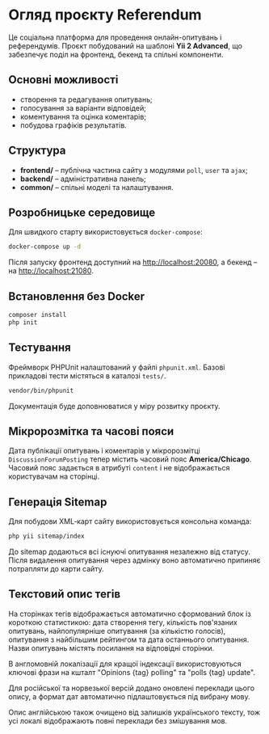 # Огляд проєкту Referendum

Це соціальна платформа для проведення онлайн-опитувань і референдумів. Проєкт побудований на шаблоні **Yii 2 Advanced**, що забезпечує поділ на фронтенд, бекенд та спільні компоненти.

## Основні можливості

- створення та редагування опитувань;
- голосування за варіанти відповідей;
- коментування та оцінка коментарів;
- побудова графіків результатів.

## Структура

- **frontend/** – публічна частина сайту з модулями `poll`, `user` та `ajax`;
- **backend/** – адміністративна панель;
- **common/** – спільні моделі та налаштування.

## Розробницьке середовище

Для швидкого старту використовується `docker-compose`:

```bash
docker-compose up -d
```

Після запуску фронтенд доступний на [http://localhost:20080](http://localhost:20080), а бекенд – на [http://localhost:21080](http://localhost:21080).

## Встановлення без Docker

```bash
composer install
php init
```

## Тестування

Фреймворк PHPUnit налаштований у файлі `phpunit.xml`. Базові прикладові тести містяться в каталозі `tests/`.

```bash
vendor/bin/phpunit
```

Документація буде доповнюватися у міру розвитку проєкту.

## Мікророзмітка та часові пояси

Дата публікації опитувань і коментарів у мікророзмітці `DiscussionForumPosting` тепер містить часовий пояс **America/Chicago**.
Часовий пояс задається в атрибуті `content` і не відображається користувачам на сторінці.

## Генерація Sitemap

Для побудови XML‑карт сайту використовується консольна команда:

```bash
php yii sitemap/index
```

До sitemap додаються всі існуючі опитування незалежно від статусу. Після видалення опитування через адмінку воно автоматично припиняє потрапляти до карти сайту.

## Текстовий опис тегів

На сторінках тегів відображається автоматично сформований блок із короткою статистикою: дата створення тегу, кількість пов'язаних опитувань, найпопулярніше опитування (за кількістю голосів), опитування з найбільшим рейтингом та дата останнього опитування. Назви опитувань містять посилання на відповідні сторінки.

В англомовній локалізації для кращої індексації використовуються ключові фрази на кшталт "Opinions {tag} polling" та "polls {tag} update".

Для російської та норвезької версій додано оновлені переклади цього опису, а формат дат автоматично підлаштовується під вибрану мову.

Опис англійською також очищено від залишків українського тексту, тож усі локалі відображають повні переклади без змішування мов.


